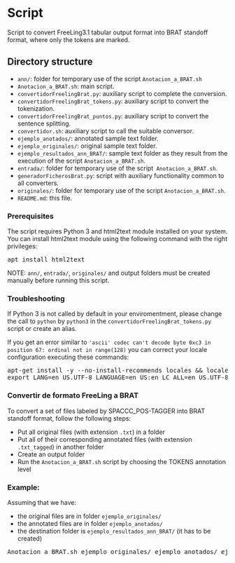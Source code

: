# Script

Script to convert FreeLing3.1 tabular output format into BRAT standoff format, where only the tokens are marked.

## Directory structure
* `ann/`: folder for temporary use of the script `Anotacion_a_BRAT.sh`
* `Anotacion_a_BRAT.sh`: main script.
* `convertidorFreelingBrat.py`: auxiliary script to complete the conversion.
* `convertidorFreelingBrat_tokens.py`: auxiliary script to convert the tokenization.
* `convertidorFreelingBrat_puntos.py`: auxiliary script to convert the sentence splitting. 
* `convertidor.sh`: auxiliary script to call the suitable conversor.
* `ejemplo_anotados/`: annotated sample text folder.
* `ejemplo_originales/`: original sample text folder. 
* `ejemplo_resultados_ann_BRAT/`: sample text folder as they result from the execution of the script `Anotacion_a_BRAT.sh`.
* `entrada/`: folder for temporary use of the script` Anotacion_a_BRAT.sh`.
* `generadorFicherosBrat.py`: script with auxiliary functionality common to all converters.
* `originales/`: folder for temporary use of the script `Anotacion_a_BRAT.sh`.
* `README.md`: this file.

### Prerequisites

The script requires Python 3 and html2text module installed on your system. You can install html2text module using the following command 
with the right privileges:

<pre>
apt install html2text
</pre>

NOTE: `ann/`, `entrada/`, `originales/` and output folders must be created manually before running this script.

### Troubleshooting

If Python 3 is not called by default in your enviromentment, please change the call to `python` by `python3` in the 
`convertidorFreelingBrat_tokens.py` script or create an alias.

If you get an error similar to `'ascii' codec can't decode byte 0xc3 in position 67: ordinal not in range(128)` you can correct
your locale configuration executing these commands:

<pre>
apt-get install -y --no-install-recommends locales && locale-gen en_US.UTF-8
export LANG=en_US.UTF-8 LANGUAGE=en_US:en LC_ALL=en_US.UTF-8
</pre>


### Convertir de formato FreeLing a BRAT

To convert a set of files labeled by SPACCC_POS-TAGGER into BRAT standoff format, follow the following steps:
* Put all original files (with extension `.txt`) in a folder
* Put all of their corresponding annotated files (with extension `.txt_tagged`) in another folder
* Create an output folder
* Run the `Anotacion_a_BRAT.sh` script by choosing the TOKENS annotation level

### Example:

Assuming that we have:
- the original files are in folder `ejemplo_originales/`
- the annotated files are in folder `ejemplo_anotados/`
- the destination folder is `ejemplo_resultados_ann_BRAT/` (it has to be created)

<pre>
Anotacion_a_BRAT.sh ejemplo_originales/ ejemplo_anotados/ ejemplo_resultados_ann_BRAT/ TOKENS 
</pre>

